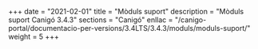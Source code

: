 +++
date        = "2021-02-01"
title       = "Mòduls suport"
description = "Mòduls suport Canigó 3.4.3"
sections    = "Canigó"
enllac		= "/canigo-portal/documentacio-per-versions/3.4LTS/3.4.3/moduls/moduls-suport/"
weight		= 5
+++
